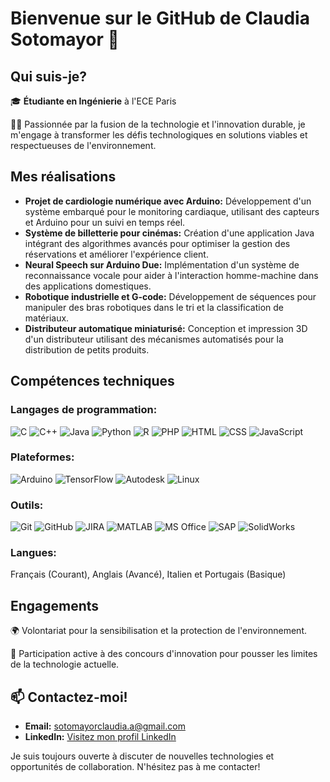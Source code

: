 # Bienvenue sur le GitHub de Claudia Sotomayor 🌟

## Qui suis-je?
🎓 **Étudiante en Ingénierie** à l'ECE Paris

👩‍💻 Passionnée par la fusion de la technologie et l'innovation durable, je m'engage à transformer les défis technologiques en solutions viables et respectueuses de l'environnement.

## Mes réalisations
- **Projet de cardiologie numérique avec Arduino:** Développement d'un système embarqué pour le monitoring cardiaque, utilisant des capteurs et Arduino pour un suivi en temps réel.
- **Système de billetterie pour cinémas:** Création d'une application Java intégrant des algorithmes avancés pour optimiser la gestion des réservations et améliorer l'expérience client.
- **Neural Speech sur Arduino Due:** Implémentation d'un système de reconnaissance vocale pour aider à l'interaction homme-machine dans des applications domestiques.
- **Robotique industrielle et G-code:** Développement de séquences pour manipuler des bras robotiques dans le tri et la classification de matériaux.
- **Distributeur automatique miniaturisé:** Conception et impression 3D d'un distributeur utilisant des mécanismes automatisés pour la distribution de petits produits.

## Compétences techniques

### Langages de programmation:
![C](https://img.shields.io/badge/-C-A8B9CC?style=flat-square&logo=c&logoColor=white)
![C++](https://img.shields.io/badge/-C++-00599C?style=flat-square&logo=cplusplus&logoColor=white)
![Java](https://img.shields.io/badge/-Java-ED8B00?style=flat-square&logo=java&logoColor=white)
![Python](https://img.shields.io/badge/-Python-3776AB?style=flat-square&logo=python&logoColor=white)
![R](https://img.shields.io/badge/-R-276DC3?style=flat-square&logo=r&logoColor=white)
![PHP](https://img.shields.io/badge/-PHP-777BB4?style=flat-square&logo=php&logoColor=white)
![HTML](https://img.shields.io/badge/-HTML-E34F26?style=flat-square&logo=html5&logoColor=white)
![CSS](https://img.shields.io/badge/-CSS-1572B6?style=flat-square&logo=css3&logoColor=white)
![JavaScript](https://img.shields.io/badge/-JavaScript-F7DF1E?style=flat-square&logo=javascript&logoColor=black)

### Plateformes:
![Arduino](https://img.shields.io/badge/-Arduino-00979D?style=flat-square&logo=arduino&logoColor=white)
![TensorFlow](https://img.shields.io/badge/-TensorFlow-FF6F00?style=flat-square&logo=tensorflow&logoColor=white)
![Autodesk](https://img.shields.io/badge/-Autodesk-0696D7?style=flat-square&logo=autodesk&logoColor=white)
![Linux](https://img.shields.io/badge/-Linux-FCC624?style=flat-square&logo=linux&logoColor=black)

### Outils:
![Git](https://img.shields.io/badge/-Git-F05032?style=flat-square&logo=git&logoColor=white)
![GitHub](https://img.shields.io/badge/-GitHub-181717?style=flat-square&logo=github&logoColor=white)
  ![JIRA](https://img.shields.io/badge/-JIRA-0052CC?style=flat-square&logo=jira&logoColor=white)
![MATLAB](https://img.shields.io/badge/-MATLAB-0076A8?style=flat-square&logo=mathworks&logoColor=white)
![MS Office](https://img.shields.io/badge/-MS_Office-D83B01?style=flat-square&logo=microsoftoffice&logoColor=white)
![SAP](https://img.shields.io/badge/-SAP-0FAAFF?style=flat-square&logo=sap&logoColor=white)
![SolidWorks](https://img.shields.io/badge/-SolidWorks-005386?style=flat-square&logo=solidworks&logoColor=white)

### Langues:
Français (Courant), Anglais (Avancé), Italien et Portugais (Basique)


## Engagements
🌍 Volontariat pour la sensibilisation et la protection de l'environnement.

🚀 Participation active à des concours d'innovation pour pousser les limites de la technologie actuelle.

## 📫 Contactez-moi!
- **Email:** [sotomayorclaudia.a@gmail.com](mailto:sotomayorclaudia.a@gmail.com)
- **LinkedIn:** [Visitez mon profil LinkedIn](https://www.linkedin.com/in/sotomayorclaudia/)

Je suis toujours ouverte à discuter de nouvelles technologies et opportunités de collaboration. N'hésitez pas à me contacter!

